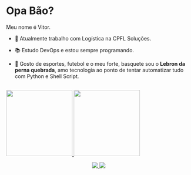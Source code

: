 # Opa Bão?

Meu nome é Vitor. 

- 🚀 Atualmente trabalho com Logística na CPFL Soluções.

- 📚 Estudo DevOps e estou sempre programando.

- 💬 Gosto de esportes, futebol e o meu forte, basquete sou o **Lebron da perna quebrada**, amo tecnologia ao ponto de tentar automatizar tudo com Python e Shell Script.
##
 <div>
  <a href="https://github.com/imVituZeron">
    <img height="180em" src="https://github-readme-stats.vercel.app/api?username=imVituZeron&show_icons=true&theme=dark&include_all_commits=true&count_private=true"/>
  <img height="180em" src="https://github-readme-stats.vercel.app/api/top-langs/?username=imVituZeron&layout=compact&langs_count=7&theme=dark"/>
</div>
  
<p align="center">
  <a href="https://gitlab.edcast.com/me">
    <img src="https://img.shields.io/badge/GitLab-330F63?style=for-the-badge&logo=gitlab&logoColor=white" />
  </a>
  <a href="https://www.linkedin.com/in/vitor-de-paula-santos-02135a173/">
    <img src="https://img.shields.io/badge/LinkedIn-0077B5?style=for-the-badge&logo=linkedin&logoColor=white" />
  </a>
</p>
